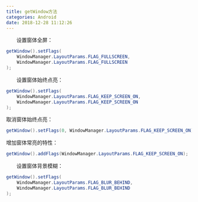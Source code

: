 ```yaml
---
title: getWindow方法
categories: Android
date: 2018-12-28 11:12:26
---
```

&emsp;&emsp;设置窗体全屏：<!--more-->

``` java
getWindow().setFlags(
    WindowManager.LayoutParams.FLAG_FULLSCREEN,
    WindowManager.LayoutParams.FLAG_FULLSCREEN
);
```

&emsp;&emsp;设置窗体始终点亮：

``` java
getWindow().setFlags(
    WindowManager.LayoutParams.FLAG_KEEP_SCREEN_ON,
    WindowManager.LayoutParams.FLAG_KEEP_SCREEN_ON
);
```

取消窗体始终点亮：

``` java
getWindow().setFlags(0, WindowManager.LayoutParams.FLAG_KEEP_SCREEN_ON);
```

增加窗体常亮的特性：

``` java
getWindow().addFlags(WindowManager.LayoutParams.FLAG_KEEP_SCREEN_ON);
```

&emsp;&emsp;设置窗体背景模糊：

``` java
getWindow().setFlags(
    WindowManager.LayoutParams.FLAG_BLUR_BEHIND,
    WindowManager.LayoutParams.FLAG_BLUR_BEHIND
);
```